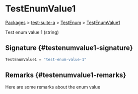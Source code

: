 # TestEnumValue1

[Packages](/) > [test-suite-a](/test-suite-a/) > [TestEnum](/test-suite-a/testenum-enum/) > [TestEnumValue1](/test-suite-a/testenum-enum/testenumvalue1-enummember)

Test enum value 1 (string)

## Signature {#testenumvalue1-signature}

```typescript
TestEnumValue1 = "test-enum-value-1"
```

## Remarks {#testenumvalue1-remarks}

Here are some remarks about the enum value
